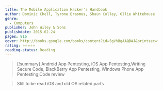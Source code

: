 ```yaml
---
title: The Mobile Application Hacker's Handbook
author: Dominic Chell, Tyrone Erasmus, Shaun Colley, Ollie Whitehouse
genre:
  - Computers
publisher: John Wiley & Sons
publishdate: 2015-02-24
pages: 816
cover: http://books.google.com/books/content?id=5gVhBgAAQBAJ&printsec=frontcover&img=1&zoom=1&edge=curl&source=gbs_api
rating: ⭐⭐⭐⭐⭐
reading-status: Reading
---
```

>[!summary]
>Android App Pentesting, iOS App Pentesting,Writing Secure Code, BlackBerry App Pentesting, Windows Phone App Pentesting,Code review

> Still to be read iOS and old OS related parts

